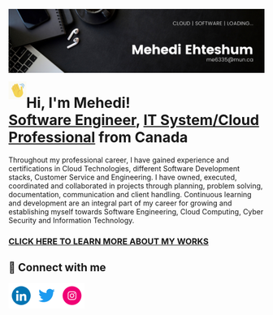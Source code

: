 ![MasterHead](https://github.com/MehediEhteshum/MehediEhteshum/blob/main/assets/Banner%20LinkedIn.png)

<img align="left" alt="MehediEhteshum | Handwave" width="35" src="https://github.com/MehediEhteshum/MehediEhteshum/blob/main/assets/hand.gif" />
<h1> Hi, I'm Mehedi!<br/>
  <a href="https://www.linkedin.com/in/mehediehteshum/">Software Engineer</a>, <a href="https://www.linkedin.com/in/mehediehteshum/">IT System/Cloud Professional</a> from Canada</h1>
Throughout my professional career, I have gained experience and certifications in Cloud Technologies, different Software Development stacks, Customer Service and Engineering. I have owned, executed, coordinated and collaborated in projects through planning, problem solving, documentation, communication and client handling. Continuous learning and development are an integral part of my career for growing and establishing myself towards Software Engineering, Cloud Computing, Cyber Security and Information Technology.

<h3><a href="https://github.com/MehediEhteshum/MehediEhteshum/blob/main/DETAILS.md">CLICK HERE TO LEARN MORE ABOUT MY WORKS</a></h3>

<h2> 🤳 Connect with me</h2>

[<img align="left" alt="MehediEhteshum | LinkedIn" width="50px" src="https://github.com/MehediEhteshum/MehediEhteshum/blob/main/assets/social/linkedin.gif" />][linkedin]
[<img align="left" alt="MehediEhteshum | Twitter" width="50px" src="https://github.com/MehediEhteshum/MehediEhteshum/blob/main/assets/social/twitter.gif" />][twitter]
<!--
[<img align="left" alt="MehediEhteshum | Facebook" width="50px" src="https://cdn.jsdelivr.net/npm/simple-icons@v3/icons/facebook.svg" />][facebook]
-->
[<img align="left" alt="MehediEhteshum | Instagram" width="50px" src="https://github.com/MehediEhteshum/MehediEhteshum/blob/main/assets/social/instagram.gif" />][instagram]

[linkedin]: https://www.linkedin.com/in/mehediehteshum/
[twitter]: https://twitter.com/Mehedi_Ehteshum
[facebook]: https://www.instagram.com/mehedi.ehteshum/
[instagram]: https://www.instagram.com/mehedi.ehteshum/

<!--
**MehediEhteshum/MehediEhteshum** is a ✨ _special_ ✨ repository because its `README.md` (this file) appears on your GitHub profile.

Here are some ideas to get you started:

- 🔭 I’m currently working on ...
- 🌱 I’m currently learning ...
- 👯 I’m looking to collaborate on ...
- 🤔 I’m looking for help with ...
- 💬 Ask me about ...
- 📫 How to reach me: ...
- 😄 Pronouns: ...
- ⚡ Fun fact: ...
-->

